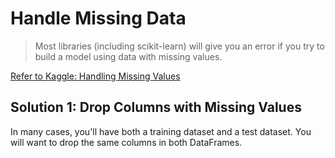 # Handle Missing Data
> Most libraries (including scikit-learn) will give you an error if you try to build a model using data with missing values. 

[Refer to Kaggle: Handling Missing Values](https://www.kaggle.com/dansbecker/handling-missing-values)

## Solution 1: Drop Columns with Missing Values

In many cases, you'll have both a training dataset and a test dataset. You will want to drop the same columns in both DataFrames.

